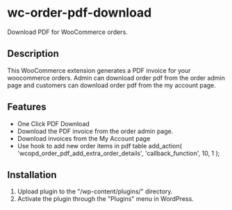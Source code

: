 # wc-order-pdf-download

Download PDF for WooCommerce orders.

## Description

This WooCommerce extension generates a PDF invoice for your woocommerce orders. Admin can download order pdf from the order admin page and customers can download order pdf from the my account page.

## Features

* One Click PDF Download
* Download the PDF invoice from the order admin page.
* Download invoices from the My Account page
* Use hook to add new order items in pdf table 
add_action( 'wcopd_order_pdf_add_extra_order_details', 'callback_function', 10, 1 );

## Installation

1. Upload plugin to the "/wp-content/plugins/" directory.
2. Activate the plugin through the "Plugins" menu in WordPress.
